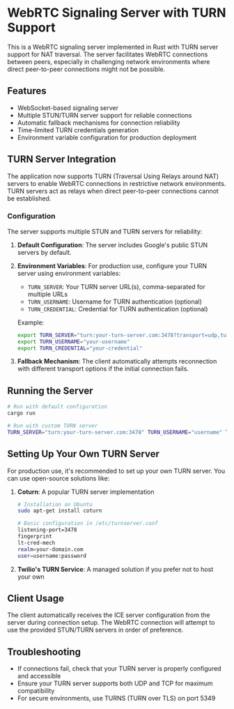 # WebRTC Signaling Server with TURN Support

This is a WebRTC signaling server implemented in Rust with TURN server support for NAT traversal. The server facilitates WebRTC connections between peers, especially in challenging network environments where direct peer-to-peer connections might not be possible.

## Features

- WebSocket-based signaling server
- Multiple STUN/TURN server support for reliable connections
- Automatic fallback mechanisms for connection reliability
- Time-limited TURN credentials generation
- Environment variable configuration for production deployment

## TURN Server Integration

The application now supports TURN (Traversal Using Relays around NAT) servers to enable WebRTC connections in restrictive network environments. TURN servers act as relays when direct peer-to-peer connections cannot be established.

### Configuration

The server supports multiple STUN and TURN servers for reliability:

1. **Default Configuration**: The server includes Google's public STUN servers by default.

2. **Environment Variables**: For production use, configure your TURN server using environment variables:
   - `TURN_SERVER`: Your TURN server URL(s), comma-separated for multiple URLs
   - `TURN_USERNAME`: Username for TURN authentication (optional)
   - `TURN_CREDENTIAL`: Credential for TURN authentication (optional)

   Example:
   ```bash
   export TURN_SERVER="turn:your-turn-server.com:3478?transport=udp,turn:your-turn-server.com:3478?transport=tcp"
   export TURN_USERNAME="your-username"
   export TURN_CREDENTIAL="your-credential"
   ```

3. **Fallback Mechanism**: The client automatically attempts reconnection with different transport options if the initial connection fails.

## Running the Server

```bash
# Run with default configuration
cargo run

# Run with custom TURN server
TURN_SERVER="turn:your-turn-server.com:3478" TURN_USERNAME="username" TURN_CREDENTIAL="password" cargo run
```

## Setting Up Your Own TURN Server

For production use, it's recommended to set up your own TURN server. You can use open-source solutions like:

1. **Coturn**: A popular TURN server implementation
   ```bash
   # Installation on Ubuntu
   sudo apt-get install coturn
   
   # Basic configuration in /etc/turnserver.conf
   listening-port=3478
   fingerprint
   lt-cred-mech
   realm=your-domain.com
   user=username:password
   ```

2. **Twilio's TURN Service**: A managed solution if you prefer not to host your own

## Client Usage

The client automatically receives the ICE server configuration from the server during connection setup. The WebRTC connection will attempt to use the provided STUN/TURN servers in order of preference.

## Troubleshooting

- If connections fail, check that your TURN server is properly configured and accessible
- Ensure your TURN server supports both UDP and TCP for maximum compatibility
- For secure environments, use TURNS (TURN over TLS) on port 5349